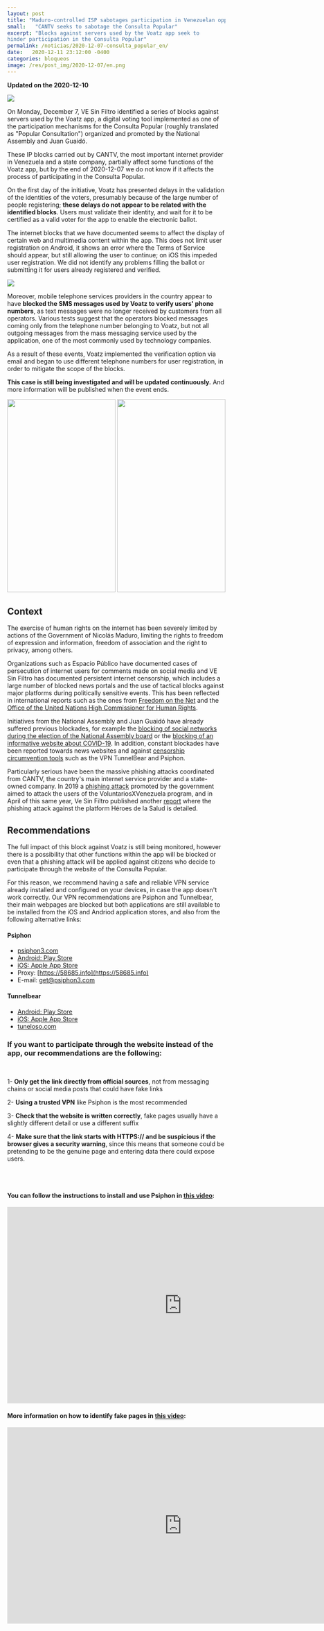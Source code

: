 ```yaml
---
layout: post
title: "Maduro-controlled ISP sabotages participation in Venezuelan opposition's Consulta Popular"
small:   "CANTV seeks to sabotage the Consulta Popular"
excerpt: "Blocks against servers used by the Voatz app seek to
hinder participation in the Consulta Popular"
permalink: /noticias/2020-12-07-consulta_popular_en/
date:   2020-12-11 23:12:00 -0400
categories: bloqueos
image: /res/post_img/2020-12-07/en.png
---
```

**Updated on the 2020-12-10**

![](/res/post_img/2020-12-07/en.png)

On Monday, December 7, VE Sin Filtro identified a series of blocks against servers used by the Voatz app, a digital voting tool implemented as one of the participation mechanisms for the Consulta Popular (roughly translated as "Popular Consultation") organized and promoted by the National Assembly and Juan Guaidó.

These IP blocks carried out by CANTV, the most important internet provider in Venezuela and a state company, partially affect some functions of the Voatz app, but by the end of 2020-12-07 we do not know if it affects the process of participating in the Consulta Popular.

On the first day of the initiative, Voatz has presented delays in the validation of the identities of the voters, presumably because of the large number of people registering; **these delays do not appear to be related with the identified blocks**. Users must validate their identity, and wait for it to be certified as a valid voter for the app to enable the electronic ballot.

The internet blocks that we have documented seems to affect the display of certain web and multimedia content within the app. This does not limit user registration on Android, it shows an error where the Terms of Service should appear, but still allowing the user to continue; on iOS this impeded user registration. We did not identify any problems filling the ballot or submitting it for users already registered and verified.

![](/res/post_img/2020-12-07/screenshots.png)

Moreover, mobile telephone services providers in the country appear to have **blocked the SMS messages used by Voatz to verify users' phone numbers**, as text messages were no longer received by customers from all operators. Various tests suggest that the operators blocked messages coming only from the telephone number belonging to Voatz, but not all outgoing messages from the mass messaging service used by the application, one of the most commonly used by technology companies.

As a result of these events, Voatz implemented the verification option via email and began to use different telephone numbers for user registration, in order to mitigate the scope of the blocks.

**This case is still being investigated and will be updated continuously.** And more information will be published when the event ends.

<img src="/res/post_img/2020-12-07/2020-12-10-screenshot.png" width="250" height="445"/> <img src="/res/post_img/2020-12-07/2020-12-10-screenshot1.png" width="250" height="445"/>

## Context

The exercise of human rights on the internet has been severely limited by actions of the Government of Nicolás Maduro, limiting the rights to freedom of expression and information, freedom of association and the right to privacy, among others.

Organizations such as Espacio Público have documented cases of persecution of internet users for comments made on social media and VE Sin Filtro has documented persistent internet censorship, which includes a large number of blocked news portals and the use of tactical blocks against major platforms during politically sensitive events. This has been reflected in international reports such as the ones from [Freedom on the Net](https://freedomhouse.org/country/venezuela/freedom-net/2020) and the [Office of the United Nations High Commissioner for Human Rights](https://www.ohchr.org/SP/NewsEvents/Pages/DisplayNews.aspx?NewsID=24788&LangID=S).

Initiatives from the National Assembly and Juan Guaidó have already suffered previous blockades, for example the [blocking of social networks during the election of the National Assembly board](https://vesinfiltro.com/noticias/alerta-2020-01-05/) or the [blocking of an informative website about COVID-19](https://vesinfiltro.com/noticias/bloqueado_portal_coronavirus_AN). In addition, constant blockades have been reported towards news websites and against [censorship circumvention tools](https://vesinfiltro.com/noticias/2020-10-30-acceso_limitado_herramdamientos_anticensura/) such as the VPN TunnelBear and Psiphon.

Particularly serious have been the massive phishing attacks coordinated from CANTV, the country's main internet service provider and a state-owned company. In 2019 a [phishing attack](https://vesinfiltro.com/noticias/Phishing_impulsado_por_gobierno_de_Venezuela/) promoted by the government aimed to attack the users of the VoluntariosXVenezuela program, and in April of this same year, Ve Sin Filtro published another [report](https://vesinfiltro.com/noticias/2020-04-26-phishing_heroes_salud.html) where the phishing attack against the platform Héroes de la Salud is detailed.

## Recommendations

The full impact of this block against Voatz is still being monitored, however there is a possibility that other functions within the app will be blocked or even that a phishing attack will be applied against citizens who decide to participate through the website of the Consulta Popular.

For this reason, we recommend having a safe and reliable VPN service already installed and configured on your devices, in case the app doesn't work correctly. Our VPN recommendations are Psiphon and Tunnelbear, their main webpages are blocked but both applications are still available to be installed from the iOS and Andriod application stores, and also from the following alternative links:

#### Psiphon
- [psiphon3.com](http://psiphon3.com/es/download.html)
- [Android: Play Store](https://play.google.com/store/apps/details?id=com.psiphon3.subscription)
- [iOS: Apple App Store](https://apps.apple.com/us/app/psiphon/id1276263909?ls=1)
- Proxy: [https://58685.info](https://58685.info)
- E-mail: get@psiphon3.com

#### Tunnelbear

- [Android: Play Store](https://play.google.com/store/apps/details?id=com.tunnelbear.android)
- [iOS: Apple App Store](https://geo.itunes.apple.com/app/tunnelbear-vpn-unblock-websites/id564842283?mt=8&at=1010l9nk)
- [tuneloso.com](http://tuneloso.com)



### If you want to participate through the website instead of the app, our recommendations are the following:

<br>

1- **Only get the link directly from official sources**, not from messaging chains or social media posts that could have fake links

2- **Using a trusted VPN** like Psiphon is the most recommended

3- **Check that the website is written correctly**, fake pages usually have a slightly different detail or use a different suffix

4- **Make sure that the link starts with HTTPS:// and be suspicious if the browser gives a security warning**, since this means that someone could be pretending to be the genuine page and entering data there could expose users.

<br><br>

#### You can follow the instructions to install and use Psiphon in [this video](https://youtu.be/iYQQTE1-Thk):
<iframe width="806" height="453" src="https://www.youtube.com/embed/iYQQTE1-Thk" frameborder="0" allow="accelerometer; autoplay; clipboard-write; encrypted-media; gyroscope; picture-in-picture" allowfullscreen></iframe>

#### More information on how to identify fake pages in [this video](https://www.youtube.com/watch?v=HUyMo6o5kBc&t=14s):
<iframe width="806" height="453" src="https://www.youtube.com/embed/HUyMo6o5kBc" frameborder="0" allow="accelerometer; autoplay; clipboard-write; encrypted-media; gyroscope; picture-in-picture" allowfullscreen></iframe>
